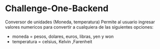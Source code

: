 # Challenge-One-Backend
Conversor de unidades (Moneda, temperatura)
Permite al usuario ingresar valores numericos para convertir a cualquiera de las siguientes opciones: 
* moneda = pesos, dolares, euros, libras, yen y won
* temperatura = celsius, Kelvin ,Farenheit
